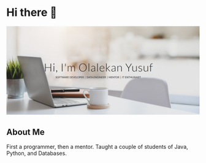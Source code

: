 
# Hi there 👋

<p align="center">
  <img src="olasyusuf-banner.png" alt="Banner Image">
</p>

## About Me 

First a programmer, then a mentor. Taught a couple of students of Java, Python, and Databases.



<img src="https://komarev.com/ghpvc/?username=olasyusuf&style=flat-square&color=blue" alt=""/>

